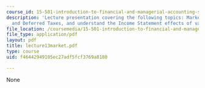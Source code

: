 ```yaml
---
course_id: 15-501-introduction-to-financial-and-managerial-accounting-spring-2004
description: 'Lecture presentation covering the following topics: Marketable Securities
  and Deferred Taxes, and understand the Income Statement effects of valuation adjustments.'
file_location: /coursemedia/15-501-introduction-to-financial-and-managerial-accounting-spring-2004/f46442949105ec27adf5fcf3769a8180_lecture13market.pdf
file_type: application/pdf
layout: pdf
title: lecture13market.pdf
type: course
uid: f46442949105ec27adf5fcf3769a8180

---
```

None